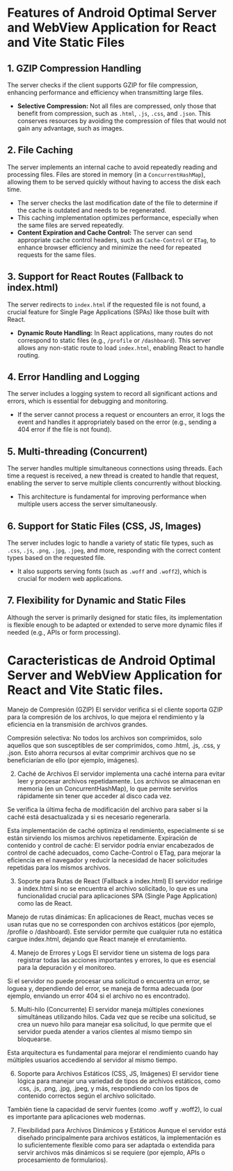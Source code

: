 # Features of Android Optimal Server and WebView Application for React and Vite Static Files

## 1. GZIP Compression Handling
The server checks if the client supports GZIP for file compression, enhancing performance and efficiency when transmitting large files.

- **Selective Compression:** Not all files are compressed, only those that benefit from compression, such as `.html`, `.js`, `.css`, and `.json`. This conserves resources by avoiding the compression of files that would not gain any advantage, such as images.

## 2. File Caching
The server implements an internal cache to avoid repeatedly reading and processing files. Files are stored in memory (in a `ConcurrentHashMap`), allowing them to be served quickly without having to access the disk each time.

- The server checks the last modification date of the file to determine if the cache is outdated and needs to be regenerated.
- This caching implementation optimizes performance, especially when the same files are served repeatedly.
- **Content Expiration and Cache Control:** The server can send appropriate cache control headers, such as `Cache-Control` or `ETag`, to enhance browser efficiency and minimize the need for repeated requests for the same files.

## 3. Support for React Routes (Fallback to index.html)
The server redirects to `index.html` if the requested file is not found, a crucial feature for Single Page Applications (SPAs) like those built with React.

- **Dynamic Route Handling:** In React applications, many routes do not correspond to static files (e.g., `/profile` or `/dashboard`). This server allows any non-static route to load `index.html`, enabling React to handle routing.

## 4. Error Handling and Logging
The server includes a logging system to record all significant actions and errors, which is essential for debugging and monitoring.

- If the server cannot process a request or encounters an error, it logs the event and handles it appropriately based on the error (e.g., sending a 404 error if the file is not found).

## 5. Multi-threading (Concurrent)
The server handles multiple simultaneous connections using threads. Each time a request is received, a new thread is created to handle that request, enabling the server to serve multiple clients concurrently without blocking.

- This architecture is fundamental for improving performance when multiple users access the server simultaneously.

## 6. Support for Static Files (CSS, JS, Images)
The server includes logic to handle a variety of static file types, such as `.css`, `.js`, `.png`, `.jpg`, `.jpeg`, and more, responding with the correct content types based on the requested file.

- It also supports serving fonts (such as `.woff` and `.woff2`), which is crucial for modern web applications.

## 7. Flexibility for Dynamic and Static Files
Although the server is primarily designed for static files, its implementation is flexible enough to be adapted or extended to serve more dynamic files if needed (e.g., APIs or form processing).


# Caracteristicas de Android Optimal Server and WebView Application for React and Vite Static files.

Manejo de Compresión (GZIP)
El servidor verifica si el cliente soporta GZIP para la compresión de los archivos, lo que mejora el rendimiento y la eficiencia en la transmisión de archivos grandes.

Compresión selectiva: No todos los archivos son comprimidos, solo aquellos que son susceptibles de ser comprimidos, como .html, .js, .css, y .json. Esto ahorra recursos al evitar comprimir archivos que no se beneficiarían de ello (por ejemplo, imágenes).

2. Caché de Archivos
El servidor implementa una caché interna para evitar leer y procesar archivos repetidamente. Los archivos se almacenan en memoria (en un ConcurrentHashMap), lo que permite servirlos rápidamente sin tener que acceder al disco cada vez.

Se verifica la última fecha de modificación del archivo para saber si la caché está desactualizada y si es necesario regenerarla.

Esta implementación de caché optimiza el rendimiento, especialmente si se están sirviendo los mismos archivos repetidamente.
Expiración de contenido y control de caché: El servidor podría enviar encabezados de control de caché adecuados, 
como Cache-Control o ETag, para mejorar la eficiencia en el navegador y reducir la necesidad de hacer solicitudes 
repetidas para los mismos archivos.

3. Soporte para Rutas de React (Fallback a index.html)
El servidor redirige a index.html si no se encuentra el archivo solicitado, lo que es una funcionalidad crucial para aplicaciones SPA (Single Page Application) como las de React.

Manejo de rutas dinámicas: En aplicaciones de React, muchas veces se usan rutas que no se corresponden con archivos estáticos (por ejemplo, /profile o /dashboard). Este servidor permite que cualquier ruta no estática cargue index.html, dejando que React maneje el enrutamiento.

4. Manejo de Errores y Logs
El servidor tiene un sistema de logs para registrar todas las acciones importantes y errores, lo que es esencial para la depuración y el monitoreo.

Si el servidor no puede procesar una solicitud o encuentra un error, se loguea y, dependiendo del error, se maneja de forma adecuada (por ejemplo, enviando un error 404 si el archivo no es encontrado).

5. Multi-hilo (Concurrente)
El servidor maneja múltiples conexiones simultáneas utilizando hilos. Cada vez que se recibe una solicitud, se crea un nuevo hilo para manejar esa solicitud, lo que permite que el servidor pueda atender a varios clientes al mismo tiempo sin bloquearse.

Esta arquitectura es fundamental para mejorar el rendimiento cuando hay múltiples usuarios accediendo al servidor al mismo tiempo.

6. Soporte para Archivos Estáticos (CSS, JS, Imágenes)
El servidor tiene lógica para manejar una variedad de tipos de archivos estáticos, como .css, .js, .png, .jpg, .jpeg, y más, respondiendo con los tipos de contenido correctos según el archivo solicitado.

También tiene la capacidad de servir fuentes (como .woff y .woff2), lo cual es importante para aplicaciones web modernas.

7. Flexibilidad para Archivos Dinámicos y Estáticos
Aunque el servidor está diseñado principalmente para archivos estáticos, la implementación es lo suficientemente flexible como para ser adaptada o extendida para servir archivos más dinámicos si se requiere (por ejemplo, APIs o procesamiento de formularios).


